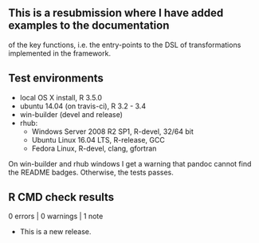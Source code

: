 ## This is a resubmission where I have added examples to the documentation
of the key functions, i.e. the entry-points to the DSL of transformations
implemented in the framework.

## Test environments
* local OS X install, R 3.5.0
* ubuntu 14.04 (on travis-ci), R 3.2 - 3.4
* win-builder (devel and release)
* rhub:
    - Windows Server 2008 R2 SP1, R-devel, 32/64 bit
    - Ubuntu Linux 16.04 LTS, R-release, GCC
    - Fedora Linux, R-devel, clang, gfortran
    

On win-builder and rhub windows I get a warning that pandoc cannot
find the README badges. Otherwise, the tests passes.

## R CMD check results

0 errors | 0 warnings | 1 note

* This is a new release.
